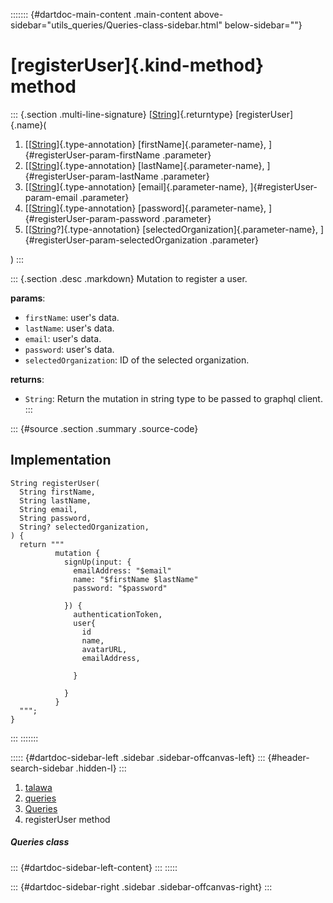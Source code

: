 ::::::: {#dartdoc-main-content .main-content above-sidebar="utils_queries/Queries-class-sidebar.html" below-sidebar=""}
<div>

# [registerUser]{.kind-method} method

</div>

::: {.section .multi-line-signature}
[[String](https://api.flutter.dev/flutter/dart-core/String-class.html)]{.returntype}
[registerUser]{.name}(

1.  [[[String](https://api.flutter.dev/flutter/dart-core/String-class.html)]{.type-annotation}
    [firstName]{.parameter-name}, ]{#registerUser-param-firstName
    .parameter}
2.  [[[String](https://api.flutter.dev/flutter/dart-core/String-class.html)]{.type-annotation}
    [lastName]{.parameter-name}, ]{#registerUser-param-lastName
    .parameter}
3.  [[[String](https://api.flutter.dev/flutter/dart-core/String-class.html)]{.type-annotation}
    [email]{.parameter-name}, ]{#registerUser-param-email .parameter}
4.  [[[String](https://api.flutter.dev/flutter/dart-core/String-class.html)]{.type-annotation}
    [password]{.parameter-name}, ]{#registerUser-param-password
    .parameter}
5.  [[[String](https://api.flutter.dev/flutter/dart-core/String-class.html)?]{.type-annotation}
    [selectedOrganization]{.parameter-name},
    ]{#registerUser-param-selectedOrganization .parameter}

)
:::

::: {.section .desc .markdown}
Mutation to register a user.

**params**:

-   `firstName`: user\'s data.
-   `lastName`: user\'s data.
-   `email`: user\'s data.
-   `password`: user\'s data.
-   `selectedOrganization`: ID of the selected organization.

**returns**:

-   `String`: Return the mutation in string type to be passed to graphql
    client.
:::

::: {#source .section .summary .source-code}
## Implementation

``` language-dart
String registerUser(
  String firstName,
  String lastName,
  String email,
  String password,
  String? selectedOrganization,
) {
  return """
          mutation {
            signUp(input: {
              emailAddress: "$email"
              name: "$firstName $lastName"
              password: "$password"

            }) {
              authenticationToken,
              user{
                id
                name,
                avatarURL,
                emailAddress,

              }

            }
          }
  """;
}
```
:::
:::::::

::::: {#dartdoc-sidebar-left .sidebar .sidebar-offcanvas-left}
::: {#header-search-sidebar .hidden-l}
:::

1.  [talawa](../../index.html)
2.  [queries](../../utils_queries/)
3.  [Queries](../../utils_queries/Queries-class.html)
4.  registerUser method

##### Queries class

::: {#dartdoc-sidebar-left-content}
:::
:::::

::: {#dartdoc-sidebar-right .sidebar .sidebar-offcanvas-right}
:::
